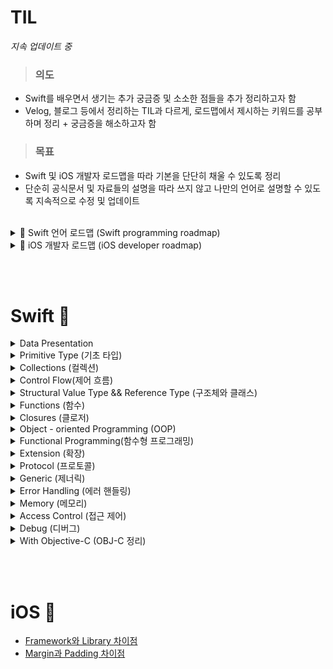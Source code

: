 # TIL

*지속 업데이트 중*

> ### 의도
- Swift를 배우면서 생기는 추가 궁금증 및 소소한 점들을 추가 정리하고자 함
- Velog, 블로그 등에서 정리하는 TIL과 다르게, 로드맵에서 제시하는 키워드를 공부하며 정리 + 궁금증을 해소하고자 함

> ### 목표
- Swift 및 iOS 개발자 로드맵을 따라 기본을 단단히 채울 수 있도록 정리
- 단순히 공식문서 및 자료들의 설명을 따라 쓰지 않고 나만의 언어로 설명할 수 있도록 지속적으로 수정 및 업데이트

<br/>
<details closed>
<summary> 🍏 Swift 언어 로드맵 (Swift programming roadmap)</summary>
<br>

  ![Swift_programming_roadmap_v0 9-3](https://github.com/Madman-dev/TIL/assets/119504454/ed24cd85-6f8d-46ea-803a-ab2db00fa1d2)
</details>

<details closed>
<summary> 🍎 iOS 개발자 로드맵 (iOS developer roadmap)</summary>
<br>

![iOS Developer RoadMap-2](https://github.com/Madman-dev/TIL/assets/119504454/f8bc5b85-f3af-4d66-a6b5-ad94225b8253)

</details>

<br/><br/>

# Swift 🍏

<details closed>
<summary>Data Presentation</summary>
- <a href="https://github.com/Madman-dev/TIL/blob/main/Swift/DataPresentation/230723_What%20are%20Data%20Presentation.md">What is Data Presentation</a>
<br/><br/>
</details>

<details closed>
<summary>Primitive Type (기초 타입)</summary>
- <a href="https://github.com/Madman-dev/TIL/blob/main/Swift/Primitive%20Types/230723_What%20are%20Primitive%20Types.md">What are Primitive Types</a>
<br/><br/>
</details>
<details closed>
<summary>Collections (컬렉션)</summary>
<br/><br/>
</details>
<details closed>
<summary>Control Flow(제어 흐름)</summary>
<br/><br/>
</details>
<details closed>
<summary>Structural Value Type && Reference Type (구조체와 클래스)</summary>

### 공통
- <a href="https://github.com/Madman-dev/TIL/blob/main/Swift/230713_Type%20Property.mdd">What is Type Property</a><br/>
- <a href="https://github.com/Madman-dev/TIL/blob/main/Swift/Subscript.md">What is Subscript</a><br/>
- <a href="https://github.com/Madman-dev/TIL/blob/main/Swift/230711_Difference%20Between%20Instance%20and%20Object.md">Difference Between Object and Instance</a><br/>
<br/><br/>
</details>
<details closed>
<summary>Functions (함수)</summary>
<br/><br/>
</details>
<details closed>
<summary>Closures (클로저)</summary>
<br/><br/>
</details>
<details closed>
<summary>Object - oriented Programming (OOP)</summary>
- <a href="https://github.com/Madman-dev/TIL/blob/main/Swift/What%20is%20OOP%3F.md">What is OOP</a><br/>
- <a href="https://github.com/Madman-dev/TIL/blob/main/Swift/What%20is%20Abstraction.md">What is Abstraction</a><br/>
- <a href="https://github.com/Madman-dev/TIL/blob/main/Swift/What%20is%20Encapsulation.md">What is Encapsulation</a><br/>
- <a href="https://github.com/Madman-dev/TIL/blob/main/Swift/What%20is%20Inheritance.md">What is Inheritance</a><br/>
- <a href="https://github.com/Madman-dev/TIL/blob/main/Swift/What%20is%20Polymorphism%3F.md">What is Polymorphism</a><br/>
<br/><br/>
</details>
<details closed>
<summary>Functional Programming(함수형 프로그래밍) </summary>
<br/><br/>
</details>
<details closed>
<summary>Extension (확장) </summary>
<br/><br/>
</details>
<details closed>
<summary>Protocol (프로토콜)</summary>
<br/><br/>
</details>
<details closed>
<summary>Generic (제너릭)</summary>
<br/><br/>
</details>
<details closed>
<summary>Error Handling (에러 핸들링)</summary>
<br/><br/>
</details>
<details closed>
<summary>Memory (메모리)</summary>
<br/><br/>
</details>
<details closed>
<summary>Access Control (접근 제어)</summary>
<br/><br/>
</details>
<details closed>
<summary>Debug (디버그)</summary>
<br/><br/>
</details>
<details closed>
<summary>With Objective-C (OBJ-C 정리)</summary>
<br/><br/>
</details>

<br/><br/>
# iOS 🍎
- [Framework와 Library 차이점](https://github.com/Madman-dev/TIL/blob/main/iOS/Framework와%20Library의%20차이점.md)
- [Margin과 Padding 차이점](https://github.com/Madman-dev/TIL/blob/main/Swift/Difference%20between%20Padding%20and%20Margin.md)